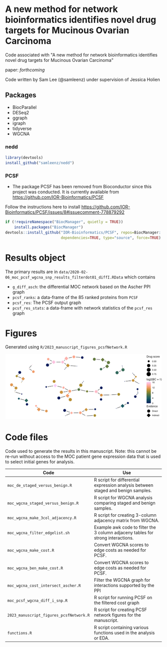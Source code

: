 # A new method for network bioinformatics identifies novel drug targets for Mucinous Ovarian Carcinoma

Code associated with "A new method for network bioinformatics identifies novel drug targets for Mucinous Ovarian Carcinoma"

paper: *forthcoming*

Code written by Sam Lee (@samleenz) under supervision of Jessica Holien

## Packages

- BiocParallel
- DESeq2
- ggraph
- igraph
- tidyverse
- WGCNA

### nedd

```r
library(devtools)
install_github("samleenz/nedd")
```

### PCSF

- The package PCSF has been removed from Bioconductor since this project was conducted. It is currently available from https://github.com/IOR-Bioinformatics/PCSF 

Follow the instructions here to install https://github.com/IOR-Bioinformatics/PCSF/issues/8#issuecomment-778879292

```R
if (!requireNamespace("BiocManager", quietly = TRUE))
    install.packages("BiocManager")
devtools::install_github("IOR-Bioinformatics/PCSF", repos=BiocManager::repositories(),
                         dependencies=TRUE, type="source", force=TRUE)
```

# Results object

The primary results are in `data/2020-02-06_moc_pcsf_wgcna_snp_results_filterdot01_diffI.RData` which contains

- `g_diff_asch`: the differential MOC network based on the Ascher PPI graph
- `pcsf_ranks`: a data-frame of the 85 ranked proteins from `PCSF`
- `pcsf_res`: The PCSF output graph
- `pcsf_res_stats`: a data-frame with network statistics of the `pcsf_res` graph

# Figures

Generated using `R/2023_manuscript_figures_pcsfNetwork.R`

![figure 2](plots/pcsf_subnetwork_figure_bc_drug_evidence_noText.png)


# Code files

Code used to generate the results in this manuscript. Note: this cannot be re-run without access to the MOC patient gene expression data that is used to select initial genes for analysis.

| Code                                    | Use                                                                 |
|-----------------------------------------|---------------------------------------------------------------------|
| `moc_de_staged_versus_benign.R`         | R script for differential expression analysis between staged and benign samples. |
| `moc_wgcna_staged_versus_benign.R`      | R script for WGCNA analysis comparing staged and benign samples.    |
| `moc_wgcna_make_3col_adjacency.R`       | R script for creating 3-column adjacency matrix from WGCNA.        |
| `moc_wgcna_filter_edgelist.sh`          | Example awk code to filter the 3 column adjaceny tables for strong interactions. |
| `moc_wgcna_make_cost.R`                 | Convert WGCNA scores to edge costs as needed for PCSF.                      |
| `moc_wgcna_ben_make_cost.R`             | Convert WGCNA scores to edge costs as needed for PCSF.                      |
| `moc_wgcna_cost_intersect_ascher.R`     | Filter the WGCNA graph for interactions supported by the PPI         |
| `moc_pcsf_wgcna_diff_i_snp.R`           | R script for running PCSF on the filtered cost graph  |
| `2023_manuscript_figures_pcsfNetwork.R` | R script for creating PCSF network figures for the manuscript. |
| `functions.R`                           | R script containing various functions used in the analysis or EDA.         |

